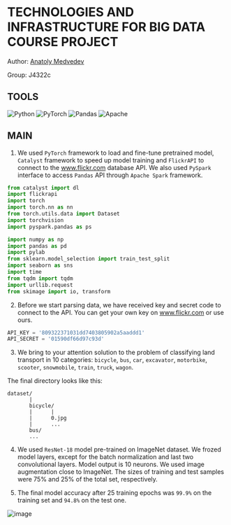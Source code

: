 <h1>TECHNOLOGIES AND INFRASTRUCTURE FOR BIG DATA COURSE PROJECT</h1>

Author: <a href='https://github.com/mdvdv'>Anatoly Medvedev</a>

Group: J4322c

<h2>TOOLS</h2>

![Python](https://img.shields.io/badge/python-3670A0?style=for-the-badge&logo=python&logoColor=ffdd54)
![PyTorch](https://img.shields.io/badge/PyTorch-%23EE4C2C.svg?style=for-the-badge&logo=PyTorch&logoColor=white)
![Pandas](https://img.shields.io/badge/pandas-%23150458.svg?style=for-the-badge&logo=pandas&logoColor=white)
![Apache](https://img.shields.io/badge/apache-%23D42029.svg?style=for-the-badge&logo=apache&logoColor=white)

<h2>MAIN</h2>

1. We used `PyTorch` framework to load and fine-tune pretrained model, `Catalyst` framework to speed up model training and `FlickrAPI` to connect to the www.flickr.com database API.  We also used `PySpark` interface to access `Pandas` API through `Apache Spark` framework.

```python
from catalyst import dl
import flickrapi
import torch
import torch.nn as nn
from torch.utils.data import Dataset
import torchvision
import pyspark.pandas as ps

import numpy as np
import pandas as pd
import pylab
from sklearn.model_selection import train_test_split
import seaborn as sns
import time
from tqdm import tqdm
import urllib.request
from skimage import io, transform
```

2. Before we start parsing data, we have received key and secret code to connect to the API. You can get your own key on www.flickr.com or use ours.

```python
API_KEY = '809322371031dd7403805902a5aaddd1'
API_SECRET = '01590df66d97c93d'
```

3. We bring to your attention solution to the problem of classifying land transport in 10 categories: `bicycle`, `bus`, `car`, `excavator`, `motorbike`, `scooter`, `snowmobile`, `train`, `truck`, `wagon`.

The final directory looks like this:
```
dataset/
       |
       bicycle/
       |      |
       |      0.jpg
       |      ...
       bus/
       ...
```

4. We used `ResNet-18` model pre-trained on ImageNet dataset. We frozed model layers, except for the batch normalization and last two convolutional layers. Model output is 10 neurons.
We used image augmentation close to ImageNet. The sizes of training and test samples were 75% and 25% of the total set, respectively.

5. The final model accuracy after 25 training epochs was `99.9%` on the training set and `94.8%` on the test one.

![image](https://user-images.githubusercontent.com/83948828/179053138-badbe70e-be8d-475b-a7be-d1d8673d4490.png)
